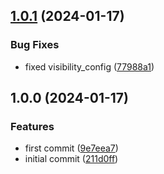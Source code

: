 ## [1.0.1](https://gitlab.com/systemsmystery/terraform-modules/terraform-module-alb/compare/v1.0.0...v1.0.1) (2024-01-17)


### Bug Fixes

* fixed visibility_config ([77988a1](https://gitlab.com/systemsmystery/terraform-modules/terraform-module-alb/commit/77988a11ef1da32644fae2d7e1f709418fd7de0b))

## 1.0.0 (2024-01-17)


### Features

* first commit ([9e7eea7](https://gitlab.com/systemsmystery/terraform-modules/terraform-module-alb/commit/9e7eea702b712da99750079cecb4d7dfb4c31b7f))
* initial commit ([211d0ff](https://gitlab.com/systemsmystery/terraform-modules/terraform-module-alb/commit/211d0ff96cccbdb73a91f457f3919c960aa72836))
